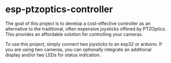 # esp-ptzoptics-controller
The goal of this project is to develop a cost-effective controller as an alternative to the traditional, often expensive joysticks offered by PTZOptics. This provides an affordable solution for controlling your cameras.

To use this project, simply connect two joysticks to an esp32 or arduino. If you are using two cameras, you can optionally integrate an additional display and/or two LEDs for status indication.
